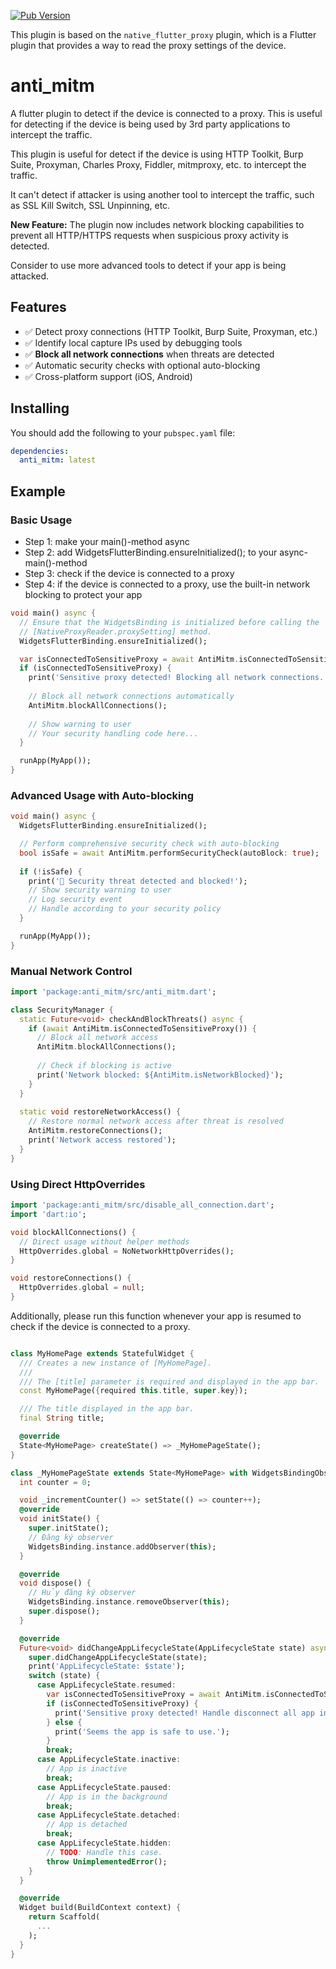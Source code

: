 [![Pub Version](https://img.shields.io/pub/v/anti_mitm)](https://pub.dev/packages/anti_mitm)


This plugin is based on the `native_flutter_proxy` plugin, which is a Flutter plugin that provides a way to read the proxy settings of the device.

# anti_mitm

A flutter plugin to detect if the device is connected to a proxy. This is useful for detecting if the device is being used by 3rd party applications to intercept the traffic. 

This plugin is useful for detect if the device is using HTTP Toolkit, Burp Suite, Proxyman, Charles Proxy, Fiddler, mitmproxy, etc. to intercept the traffic.

It can't detect if attacker is using another tool to intercept the traffic, such as SSL Kill Switch, SSL Unpinning, etc.

**New Feature:** The plugin now includes network blocking capabilities to prevent all HTTP/HTTPS requests when suspicious proxy activity is detected.

Consider to use more advanced tools to detect if your app is being attacked.

## Features

- ✅ Detect proxy connections (HTTP Toolkit, Burp Suite, Proxyman, etc.)
- ✅ Identify local capture IPs used by debugging tools
- ✅ **Block all network connections** when threats are detected
- ✅ Automatic security checks with optional auto-blocking
- ✅ Cross-platform support (iOS, Android)

## Installing

You should add the following to your `pubspec.yaml` file:

```yaml
dependencies:
  anti_mitm: latest
```


## Example

### Basic Usage

- Step 1: make your main()-method async
- Step 2: add WidgetsFlutterBinding.ensureInitialized(); to your async-main()-method
- Step 3: check if the device is connected to a proxy
- Step 4: if the device is connected to a proxy, use the built-in network blocking to protect your app

```dart
void main() async {
  // Ensure that the WidgetsBinding is initialized before calling the
  // [NativeProxyReader.proxySetting] method.
  WidgetsFlutterBinding.ensureInitialized();

  var isConnectedToSensitiveProxy = await AntiMitm.isConnectedToSensitiveProxy();
  if (isConnectedToSensitiveProxy) {
    print('Sensitive proxy detected! Blocking all network connections.');
    
    // Block all network connections automatically
    AntiMitm.blockAllConnections();
    
    // Show warning to user
    // Your security handling code here...
  }

  runApp(MyApp());
}
```

### Advanced Usage with Auto-blocking

```dart
void main() async {
  WidgetsFlutterBinding.ensureInitialized();

  // Perform comprehensive security check with auto-blocking
  bool isSafe = await AntiMitm.performSecurityCheck(autoBlock: true);
  
  if (!isSafe) {
    print('🚨 Security threat detected and blocked!');
    // Show security warning to user
    // Log security event
    // Handle according to your security policy
  }

  runApp(MyApp());
}
```

### Manual Network Control

```dart
import 'package:anti_mitm/src/anti_mitm.dart';

class SecurityManager {
  static Future<void> checkAndBlockThreats() async {
    if (await AntiMitm.isConnectedToSensitiveProxy()) {
      // Block all network access
      AntiMitm.blockAllConnections();
      
      // Check if blocking is active
      print('Network blocked: ${AntiMitm.isNetworkBlocked}');
    }
  }
  
  static void restoreNetworkAccess() {
    // Restore normal network access after threat is resolved
    AntiMitm.restoreConnections();
    print('Network access restored');
  }
}
```

### Using Direct HttpOverrides

```dart
import 'package:anti_mitm/src/disable_all_connection.dart';
import 'dart:io';

void blockAllConnections() {
  // Direct usage without helper methods
  HttpOverrides.global = NoNetworkHttpOverrides();
}

void restoreConnections() {
  HttpOverrides.global = null;
}
```

Additionally, please run this function whenever your app is resumed to check if the device is connected to a proxy.

```dart

class MyHomePage extends StatefulWidget {
  /// Creates a new instance of [MyHomePage].
  ///
  /// The [title] parameter is required and displayed in the app bar.
  const MyHomePage({required this.title, super.key});

  /// The title displayed in the app bar.
  final String title;

  @override
  State<MyHomePage> createState() => _MyHomePageState();
}

class _MyHomePageState extends State<MyHomePage> with WidgetsBindingObserver {
  int counter = 0;

  void _incrementCounter() => setState(() => counter++);
  @override
  void initState() {
    super.initState();
    // Đăng ký observer
    WidgetsBinding.instance.addObserver(this);
  }

  @override
  void dispose() {
    // Hủy đăng ký observer
    WidgetsBinding.instance.removeObserver(this);
    super.dispose();
  }

  @override
  Future<void> didChangeAppLifecycleState(AppLifecycleState state) async {
    super.didChangeAppLifecycleState(state);
    print('AppLifecycleState: $state');
    switch (state) {
      case AppLifecycleState.resumed:
        var isConnectedToSensitiveProxy = await AntiMitm.isConnectedToSensitiveProxy();
        if (isConnectedToSensitiveProxy) {
          print('Sensitive proxy detected! Handle disconnect all app internet here.');
        } else {
          print('Seems the app is safe to use.');
        }
        break;
      case AppLifecycleState.inactive:
        // App is inactive
        break;
      case AppLifecycleState.paused:
        // App is in the background
        break;
      case AppLifecycleState.detached:
        // App is detached
        break;
      case AppLifecycleState.hidden:
        // TODO: Handle this case.
        throw UnimplementedError();
    }
  }

  @override
  Widget build(BuildContext context) {
    return Scaffold(
      ...
    );
  }
}
```
